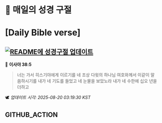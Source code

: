 # 🙏 매일의 성경 구절
# [Daily Bible verse]
## [![README에 성경구절 업데이트](https://github.com/DONGSUKA/first_test/actions/workflows/update-readme-bible.yml/badge.svg)](https://github.com/DONGSUKA/first_test/actions/workflows/update-readme-bible.yml)
<!-- START_BIBLE_VERSE -->
📖 **이사야 38:5**
> 너는 가서 히스기야에게 이르기를 네 조상 다윗의 하나님 여호와께서 이같이 말씀하시기를 내가 네 기도를 들었고 네 눈물을 보았노라 내가 네 수한에 십오 년을 더하고

🕊️ _업데이트 시각: 2025-08-20 03:19:30 KST_
  <!-- END_BIBLE_VERSE -->
## GITHUB_ACTION
